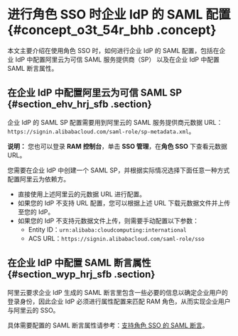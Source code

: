 # 进行角色 SSO 时企业 IdP 的 SAML 配置 {#concept_o3t_54r_bhb .concept}

本文主要介绍在使用角色 SSO 时，如何进行企业 IdP 的 SAML 配置，包括在企业 IdP 中配置阿里云为可信 SAML 服务提供商（SP） 以及在企业 IdP 中配置 SAML 断言属性。

## 在企业 IdP 中配置阿里云为可信 SAML SP {#section_ehv_hrj_sfb .section}

企业 IdP 的 SAML SP 配置需要用到阿里云的 SAML 服务提供商元数据 URL：`https://signin.alibabacloud.com/saml-role/sp-metadata.xml`。

**说明：** 您也可以登录 **RAM 控制台**，单击 **SSO 管理**，在**角色 SSO** 下查看元数据 URL。

您需要在企业 IdP 中创建一个 SAML SP，并根据实际情况选择下面任意一种方式配置阿里云为依赖方。

-   直接使用上述阿里云的元数据 URL 进行配置。
-   如果您的 IdP 不支持 URL 配置，您可以根据上述 URL 下载元数据文件并上传至您的 IdP。
-   如果您的 IdP 不支持元数据文件上传，则需要手动配置以下参数：
    -   Entity ID：`urn:alibaba:cloudcomputing:international`
    -   ACS URL：`https://signin.alibabacloud.com/saml-role/sso`

## 在企业 IdP 中配置 SAML 断言属性 {#section_wyp_hrj_sfb .section}

阿里云要求企业 IdP 生成的 SAML 断言里包含一些必要的信息以确定企业用户的登录身份，因此企业 IdP 必须进行属性配置来匹配 RAM 角色，从而实现企业用户与阿里云的 SSO。

具体需要配置的 SAML 断言属性请参考：[支持角色 SSO 的 SAML 断言](ZH-CN_TP_136748_V1.dita)。

